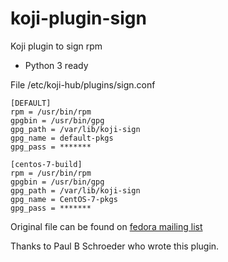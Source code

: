 # koji-plugin-sign

Koji plugin to sign rpm

* Python 3 ready

File /etc/koji-hub/plugins/sign.conf

```
[DEFAULT]
rpm = /usr/bin/rpm
gpgbin = /usr/bin/gpg
gpg_path = /var/lib/koji-sign
gpg_name = default-pkgs
gpg_pass = *******

[centos-7-build]
rpm = /usr/bin/rpm
gpgbin = /usr/bin/gpg
gpg_path = /var/lib/koji-sign
gpg_name = CentOS-7-pkgs
gpg_pass = *******

```

Original file can be found on [fedora mailing list](https://lists.fedoraproject.org/pipermail/buildsys/2011-February/003566.html)

Thanks to Paul B Schroeder who wrote this plugin.
